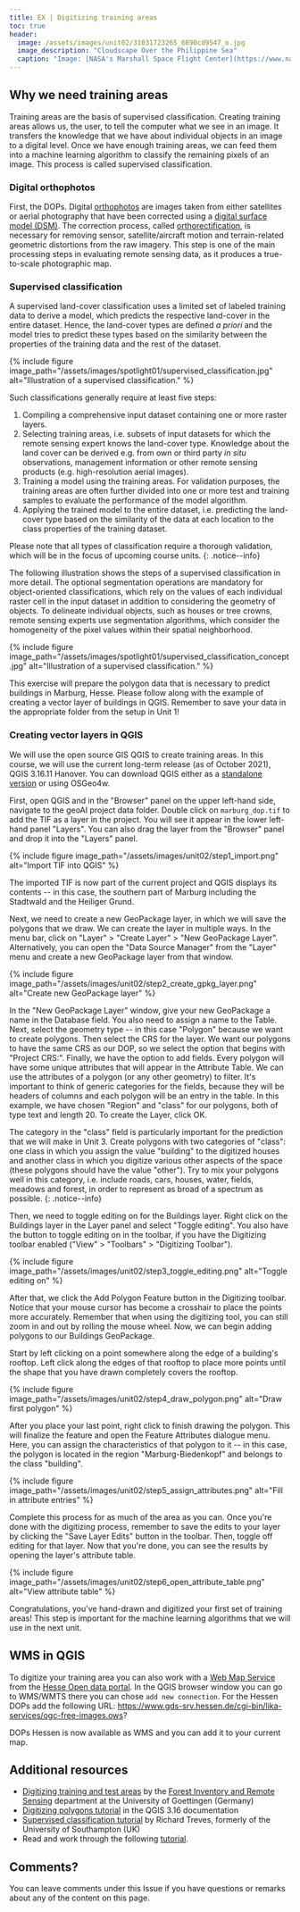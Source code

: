 ```yaml
---
title: EX | Digitizing training areas
toc: true
header:
  image: /assets/images/unit02/31031723265_0890cd9547_o.jpg
  image_description: "Cloudscape Over the Philippine Sea"
  caption: "Image: [NASA's Marshall Space Flight Center](https://www.nasa.gov/centers/marshall/home/index.html) [CC BY-NC 2.0] via [flickr.com](https://www.flickr.com/photos/nasamarshall/31031723265/)"
---
```



<!--more-->

## Why we need training areas
Training areas are the basis of supervised classification. Creating training areas allows us, the user, to tell the computer what we see in an image. It transfers the knowledge that we have about individual objects in an image to a digital level. Once we have enough training areas, we can feed them into a machine learning algorithm to classify the remaining pixels of an image. This process is called supervised classification.

### Digital orthophotos
First, the DOPs. Digital [orthophotos](https://en.wikipedia.org/wiki/Orthophoto) are images taken from either satellites or aerial photography that have been corrected using a [digital surface model (DSM)](https://en.wikipedia.org/wiki/Digital_elevation_model#Terminology). The correction process, called [orthorectification](https://www.dlr.de/eoc/en/desktopdefault.aspx/tabid-6144/10056_read-20918/), is necessary for removing sensor, satellite/aircraft motion and terrain-related geometric distortions from the raw imagery. This step is one of the main processing steps in evaluating remote sensing data, as it produces a true-to-scale photographic map.

### Supervised classification
A supervised land-cover classification uses a limited set of labeled training data to derive a model, which predicts the respective land-cover in the entire dataset. Hence, the land-cover types are defined *a priori* and the model tries to predict these types based on the similarity between the properties of the training data and the rest of the dataset.

{% include figure image_path="/assets/images/spotlight01/supervised_classification.jpg" alt="Illustration of a supervised classification." %}

Such classifications generally require at least five steps:
1. Compiling a comprehensive input dataset containing one or more raster layers.
1. Selecting training areas, i.e. subsets of input datasets for which the remote sensing expert knows the land-cover type. Knowledge about the land cover can be derived e.g. from own or third party *in situ* observations, management information or other remote sensing products (e.g. high-resolution aerial images).
1. Training a model using the training areas. For validation purposes, the training areas are often further divided into one or more test and training samples to evaluate the performance of the model algorithm.
1. Applying the trained model to the entire dataset, i.e. predicting the land-cover type based on the similarity of the data at each location to the class properties of the training dataset.

Please note that all types of classification require a thorough validation, which will be in the focus of upcoming course units.
{: .notice--info} 

The following illustration shows the steps of a supervised classification in more detail. The optional segmentation operations are mandatory for object-oriented classifications, which rely on the values of each individual raster cell in the input dataset in addition to considering the geometry of objects. To delineate individual objects, such as houses or tree crowns, remote sensing experts use segmentation algorithms, which consider the homogeneity of the pixel values within their spatial neighborhood. 

{% include figure image_path="/assets/images/spotlight01/supervised_classification_concept.jpg" alt="Illustration of a supervised classification." %}

This exercise will prepare the polygon data that is necessary to predict buildings in Marburg, Hesse. Please follow along with the example of creating a vector layer of buildings in QGIS. Remember to save your data in the appropriate folder from the setup in Unit 1!

### Creating vector layers in QGIS
We will use the open source GIS QGIS to create training areas. In this course, we will use the current long-term release (as of October 2021), QGIS 3.16.11 Hanover. You can download QGIS either as a [standalone version](https://qgis.org/en/site/forusers/download.html) or using OSGeo4w.

First, open QGIS and in the "Browser" panel on the upper left-hand side, navigate to the geoAI project data folder. Double click on `marburg_dop.tif` to add the TIF as a layer in the project. You will see it appear in the lower left-hand panel "Layers". You can also drag the layer from the "Browser" panel and drop it into the "Layers" panel.

{% include figure image_path="/assets/images/unit02/step1_import.png" alt="Import TIF into QGIS" %}

The imported TIF is now part of the current project and QGIS displays its contents -- in this case, the southern part of Marburg including the Stadtwald and the Heiliger Grund.

Next, we need to create a new GeoPackage layer, in which we will save the polygons that we draw. We can create the layer in multiple ways. In the menu bar, click on "Layer" > "Create Layer" > "New GeoPackage Layer". Alternatively, you can open the "Data Source Manager" from the "Layer" menu and create a new GeoPackage layer from that window.

{% include figure image_path="/assets/images/unit02/step2_create_gpkg_layer.png" alt="Create new GeoPackage layer" %}

In the "New GeoPackage Layer" window, give your new GeoPackage a name in the Database field. You also need to assign a name to the Table. Next, select the geometry type -- in this case "Polygon" because we want to create polygons. Then select the CRS for the layer. We want our polygons to have the same CRS as our DOP, so we select the option that begins with "Project CRS:". Finally, we have the option to add fields. Every polygon will have some unique attributes that will appear in the Attribute Table. We can use the attributes of a polygon (or any other geometry) to filter. It's important to think of generic categories for the fields, because they will be headers of columns and each polygon will be an entry in the table. In this example, we have chosen "Region" and "class" for our polygons, both of type text and length 20. To create the Layer, click OK. 

The category in the "class" field is particularly important for the prediction that we will make in Unit 3. Create polygons with two categories of "class": one class in which you assign the value "building" to the digitized houses and another class in which you digitize various other aspects of the space (these polygons should have the value "other"). Try to mix your polygons well in this category, i.e. include roads, cars, houses, water, fields, meadows and forest, in order to represent as broad of a spectrum as possible.
{: .notice--info}

Then, we need to toggle editing on for the Buildings layer. Right click on the Buildings layer in the Layer panel and select "Toggle editing". You also have the button to toggle editing on in the toolbar, if you have the Digitizing toolbar enabled ("View" > "Toolbars" > "Digitizing Toolbar"). 

{% include figure image_path="/assets/images/unit02/step3_toggle_editing.png" alt="Toggle editing on" %}

After that, we click the Add Polygon Feature button in the Digitizing toolbar. Notice that your mouse cursor has become a crosshair to place the points more accurately. Remember that when using the digitizing tool, you can still zoom in and out by rolling the mouse wheel. Now, we can begin adding polygons to our Buildings GeoPackage.

Start by left clicking on a point somewhere along the edge of a building's rooftop. Left click along the edges of that rooftop to place more points until the shape that you have drawn completely covers the rooftop.

{% include figure image_path="/assets/images/unit02/step4_draw_polygon.png" alt="Draw first polygon" %}

After you place your last point, right click to finish drawing the polygon. This will finalize the feature and open the Feature Attributes dialogue menu. Here, you can assign the characteristics of that polygon to it -- in this case, the polygon is located in the region "Marburg-Biedenkopf" and belongs to the class "building".

{% include figure image_path="/assets/images/unit02/step5_assign_attributes.png" alt="Fill in attribute entries" %}

Complete this process for as much of the area as you can. Once you're done with the digitizing process, remember to save the edits to your layer by clicking the "Save Layer Edits" button in the toolbar. Then, toggle off editing for that layer. Now that you're done, you can see the results by opening the layer's attribute table.

{% include figure image_path="/assets/images/unit02/step6_open_attribute_table.png" alt="View attribute table" %}

Congratulations, you've hand-drawn and digitized your first set of training areas! This step is important for the machine learning algorithms that we will use in the next unit.

## WMS in QGIS
To digitize your training area you can also work with a [Web Map Service]( https://en.wikipedia.org/wiki/Web_Map_Service) from the [Hesse Open data portal]( https://gds.hessen.de/INTERSHOP/web/WFS/HLBG-Geodaten-Site/de_DE/-/EUR/ViewSearch-Start;pgid=NIZSrncl7gBSRpNPt1AR16YC0000c3t_BPfE). In the QGIS browser window you can go to WMS/WMTS there you can chose `add new connection`. For the Hessen DOPs add the following URL: https://www.gds-srv.hessen.de/cgi-bin/lika-services/ogc-free-images.ows?

DOPs Hessen is now available as WMS and you can add it to your current map.
## Additional resources
* [Digitizing training and test areas](http://wiki.awf.forst.uni-goettingen.de/wiki/index.php/Digitizing_training_and_test_areas) by the [Forest Inventory and Remote Sensing](https://www.uni-goettingen.de/en/67094.html) department at the University of Goettingen (Germany)
* [Digitizing polygons tutorial](https://docs.qgis.org/3.16/en/docs/training_manual/create_vector_data/create_new_vector.html#basic-ty-digitizing-polygons) in the QGIS 3.16 documentation
* [Supervised classification tutorial](https://www2.geog.soton.ac.uk/users/trevesr/obs/rseo/supervised_classification.html) by Richard Treves, formerly of the University of Southampton (UK) 
* Read and work through the following [tutorial](https://rspatial.org/raster/rs/5-supclassification.html). 


## Comments?
You can leave comments under this Issue if you have questions or remarks about any of the content on this page.




<script src="https://utteranc.es/client.js"
        repo="GeoMOER/geoAI"
        issue-term="GeoAI_2021_unit_02_EX_digitizing_training_areas"
        theme="github-light"
        crossorigin="anonymous"
        async>
</script>
